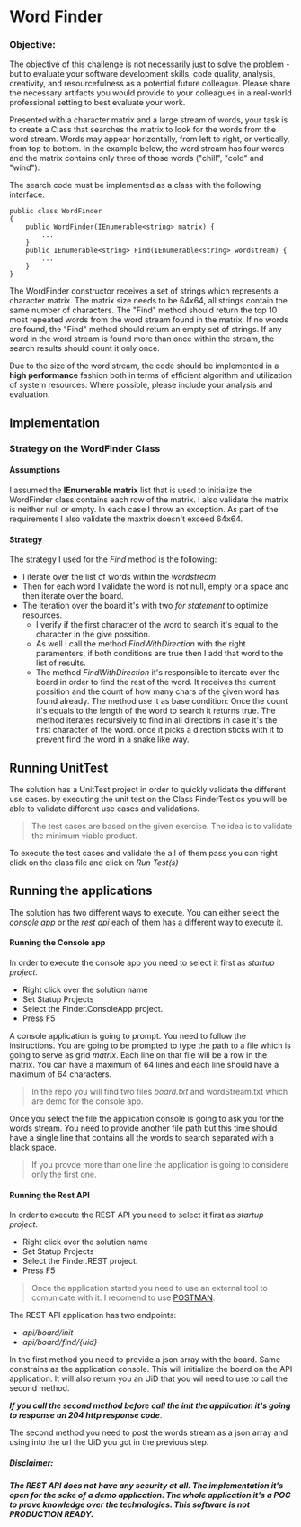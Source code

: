 # Word Finder

### Objective: 
The objective of this challenge is not necessarily just to solve the problem - but to evaluate your software development skills, code quality, analysis, creativity, and resourcefulness as a potential future colleague. Please share the necessary artifacts you would provide to your colleagues in a real-world professional setting to best evaluate your work.

Presented with a character matrix and a large stream of words, your task is to create a Class that searches the matrix to look for the words from the word stream. Words may appear horizontally, from left to right, or vertically, from top to bottom. In the example below, the word stream has four words and the matrix contains only three of those words ("chill", "cold" and "wind"):
 
The search code must be implemented as a class with the following interface:

```
public class WordFinder
{ 	
    public WordFinder(IEnumerable<string> matrix) { 
        ... 
    }
    public IEnumerable<string> Find(IEnumerable<string> wordstream) { 
        ... 
    }
}

```

The WordFinder constructor receives a set of strings which represents a character matrix. The matrix size needs to be 64x64, all strings contain the same number of characters.
The "Find" method should return the top 10 most repeated words from the word stream found in the matrix. If no words are found, the "Find" method should return an empty set of strings. If any word in the word stream is found more than once within the stream, the search results should count it only once.

Due to the size of the word stream, the code should be implemented in a **high performance** fashion both in terms of efficient algorithm and utilization of system resources. Where possible, please include your analysis and evaluation.

## Implementation

### Strategy on the WordFinder Class

#### Assumptions

I assumed the **IEnumerable<string> matrix** list that is used to initialize the WordFinder class contains each row of the matrix. I also validate the matrix is neither null or empty. In each case I throw an exception. As part of the requirements I also validate the maxtrix doesn't exceed 64x64.

#### Strategy

The strategy I used for the _Find_ method is the following:

- I iterate over the list of words within the _wordstream_.
- Then for each word I validate the word is not null, empty or a space and then iterate over the board.
- The iteration over the board it's with two _for statement_ to optimize resources.
    - I verify if the first character of the word to search it's equal to the character in the give possition.
    - As well I call the method _FindWithDirection_ with the right paramenters, if both conditions are true then I add that word to the list of results.
    - The method _FindWithDirection_ it's responsible to itereate over the board in order to find the rest of the word. It receives the current possition and the count of how many chars of the given word has found already. The method use it as base condition: Once the count it's equals to the length of the word to search it returns true. The method iterates recursively to find  in all directions in case it's the first character of the word. once it picks a direction sticks with it to prevent find the word in a snake like way.

## Running UnitTest

The solution has a UnitTest project in order to quickly validate the different use cases. by executing the unit test on the Class FinderTest.cs you will be able to validate different use cases and validations. 

> The test cases are based on the given exercise. The idea is to validate the minimum viable product.

To execute the test cases and validate the all of them pass you can right click on the class file and click on _Run Test(s)_

## Running the applications

The solution has two different ways to execute. You can either select the *_console app_* or the *_rest api_* each of them has a different way to execute it.

#### Running the Console app

In order to execute the console app you need to select it first as _startup project_. 

- Right click over the solution name
- Set Statup Projects
- Select the Finder.ConsoleApp project.
- Press F5

A console application is going to prompt. You need to follow the instructions. You are going to be prompted to type the path to a file which is going to serve as grid *matrix*. Each line on that file will be a row
in the matrix. You can have a maximum of 64 lines and each line should have a maximum of 64 characters.

> In the repo you will find two files _board.txt_ and wordStream.txt which are demo for the console app.

Once you select the file the application console is going to ask you for the words stream. You need to provide another file path but this time should have a single line that contains all the words to search separated with a black space.
> If you provde more than one line the application is going to considere only the first one.

#### Running the Rest API

In order to execute the REST API you need to select it first as _startup project_. 

- Right click over the solution name
- Set Statup Projects
- Select the Finder.REST project.
- Press F5

> Once the application started you need to use an external tool to comunicate with it. I recomend to use [POSTMAN](https://www.postman.com/).

The REST API application has two endpoints:
- *_api/board/init_*
- *_api/board/find/{uid}_*

In the first method you need to provide a json array with the board. Same constrains as the application console. This will initialize the board on the API application. It will also return you an UiD that you wil 
need to use to call the second method.

***If you call the second method before call the init the application it's going to response an 204 http response code***.

The second method you need to post the words stream as a json array and using into the url the UiD you got in the previous step. 

##### Disclaimer:
***The REST API does not have any security at all. The implementation it's open for the sake of a demo application. The whole application it's a POC to prove knowledge over the technologies. This software is not PRODUCTION READY.***
